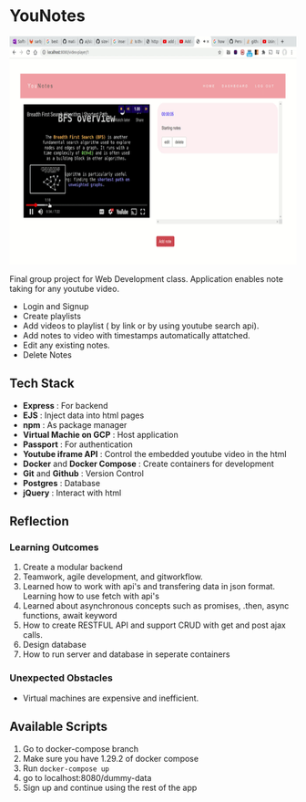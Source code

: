 # YouNotes

<img src="https://github.com/sarbjot-14/youtube-note-taker/blob/main/younotes.gif" width="550" height="400"/>

Final group project for Web Development class. Application enables note taking for any youtube video. 
* Login and Signup
* Create playlists
* Add videos to playlist ( by link or by using youtube search api).
* Add notes to video with timestamps automatically attatched. 
* Edit any existing notes.
* Delete Notes

## Tech Stack
* **Express** : For backend
* **EJS** : Inject data into html pages
* **npm** : As package manager
* **Virtual Machie on GCP** : Host application
* **Passport** : For authentication
* **Youtube iframe API** : Control the embedded youtube video in the html
* **Docker** and **Docker Compose**  : Create containers for development
* **Git** and **Github** : Version Control
* **Postgres** : Database
* **jQuery** : Interact with html

## Reflection

### Learning Outcomes
1. Create a modular backend 
2. Teamwork, agile development, and gitworkflow. 
3. Learned how to work with api's and transfering data in json format. Learning how to use fetch with api's
4. Learned about asynchronous concepts such as promises, .then, async functions, await keyword
5. How to create RESTFUL API and support CRUD with get and post ajax calls. 
6. Design database
7. How to run server and database in seperate containers

### Unexpected Obstacles
* Virtual machines are expensive and inefficient. 

## Available Scripts

1. Go to docker-compose branch
2. Make sure you have 1.29.2 of docker compose
3. Run `docker-compose up`
4. go to localhost:8080/dummy-data
5. Sign up and continue using the rest of the app


